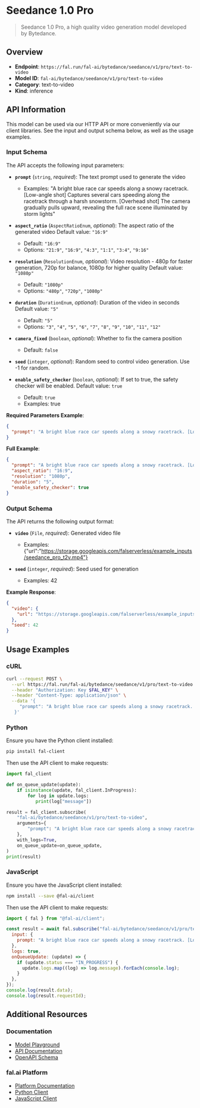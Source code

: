 # Seedance 1.0 Pro

> Seedance 1.0 Pro, a high quality video generation model developed by Bytedance.


## Overview

- **Endpoint**: `https://fal.run/fal-ai/bytedance/seedance/v1/pro/text-to-video`
- **Model ID**: `fal-ai/bytedance/seedance/v1/pro/text-to-video`
- **Category**: text-to-video
- **Kind**: inference


## API Information

This model can be used via our HTTP API or more conveniently via our client libraries.
See the input and output schema below, as well as the usage examples.


### Input Schema

The API accepts the following input parameters:


- **`prompt`** (`string`, _required_):
  The text prompt used to generate the video
  - Examples: "A bright blue race car speeds along a snowy racetrack. [Low-angle shot] Captures several cars speeding along the racetrack through a harsh snowstorm. [Overhead shot] The camera gradually pulls upward, revealing the full race scene illuminated by storm lights"

- **`aspect_ratio`** (`AspectRatioEnum`, _optional_):
  The aspect ratio of the generated video Default value: `"16:9"`
  - Default: `"16:9"`
  - Options: `"21:9"`, `"16:9"`, `"4:3"`, `"1:1"`, `"3:4"`, `"9:16"`

- **`resolution`** (`ResolutionEnum`, _optional_):
  Video resolution - 480p for faster generation, 720p for balance, 1080p for higher quality Default value: `"1080p"`
  - Default: `"1080p"`
  - Options: `"480p"`, `"720p"`, `"1080p"`

- **`duration`** (`DurationEnum`, _optional_):
  Duration of the video in seconds Default value: `"5"`
  - Default: `"5"`
  - Options: `"3"`, `"4"`, `"5"`, `"6"`, `"7"`, `"8"`, `"9"`, `"10"`, `"11"`, `"12"`

- **`camera_fixed`** (`boolean`, _optional_):
  Whether to fix the camera position
  - Default: `false`

- **`seed`** (`integer`, _optional_):
  Random seed to control video generation. Use -1 for random.

- **`enable_safety_checker`** (`boolean`, _optional_):
  If set to true, the safety checker will be enabled. Default value: `true`
  - Default: `true`
  - Examples: true



**Required Parameters Example**:

```json
{
  "prompt": "A bright blue race car speeds along a snowy racetrack. [Low-angle shot] Captures several cars speeding along the racetrack through a harsh snowstorm. [Overhead shot] The camera gradually pulls upward, revealing the full race scene illuminated by storm lights"
}
```

**Full Example**:

```json
{
  "prompt": "A bright blue race car speeds along a snowy racetrack. [Low-angle shot] Captures several cars speeding along the racetrack through a harsh snowstorm. [Overhead shot] The camera gradually pulls upward, revealing the full race scene illuminated by storm lights",
  "aspect_ratio": "16:9",
  "resolution": "1080p",
  "duration": "5",
  "enable_safety_checker": true
}
```


### Output Schema

The API returns the following output format:

- **`video`** (`File`, _required_):
  Generated video file
  - Examples: {"url":"https://storage.googleapis.com/falserverless/example_inputs/seedance_pro_t2v.mp4"}

- **`seed`** (`integer`, _required_):
  Seed used for generation
  - Examples: 42



**Example Response**:

```json
{
  "video": {
    "url": "https://storage.googleapis.com/falserverless/example_inputs/seedance_pro_t2v.mp4"
  },
  "seed": 42
}
```


## Usage Examples

### cURL

```bash
curl --request POST \
  --url https://fal.run/fal-ai/bytedance/seedance/v1/pro/text-to-video \
  --header "Authorization: Key $FAL_KEY" \
  --header "Content-Type: application/json" \
  --data '{
     "prompt": "A bright blue race car speeds along a snowy racetrack. [Low-angle shot] Captures several cars speeding along the racetrack through a harsh snowstorm. [Overhead shot] The camera gradually pulls upward, revealing the full race scene illuminated by storm lights"
   }'
```

### Python

Ensure you have the Python client installed:

```bash
pip install fal-client
```

Then use the API client to make requests:

```python
import fal_client

def on_queue_update(update):
    if isinstance(update, fal_client.InProgress):
        for log in update.logs:
           print(log["message"])

result = fal_client.subscribe(
    "fal-ai/bytedance/seedance/v1/pro/text-to-video",
    arguments={
        "prompt": "A bright blue race car speeds along a snowy racetrack. [Low-angle shot] Captures several cars speeding along the racetrack through a harsh snowstorm. [Overhead shot] The camera gradually pulls upward, revealing the full race scene illuminated by storm lights"
    },
    with_logs=True,
    on_queue_update=on_queue_update,
)
print(result)
```

### JavaScript

Ensure you have the JavaScript client installed:

```bash
npm install --save @fal-ai/client
```

Then use the API client to make requests:

```javascript
import { fal } from "@fal-ai/client";

const result = await fal.subscribe("fal-ai/bytedance/seedance/v1/pro/text-to-video", {
  input: {
    prompt: "A bright blue race car speeds along a snowy racetrack. [Low-angle shot] Captures several cars speeding along the racetrack through a harsh snowstorm. [Overhead shot] The camera gradually pulls upward, revealing the full race scene illuminated by storm lights"
  },
  logs: true,
  onQueueUpdate: (update) => {
    if (update.status === "IN_PROGRESS") {
      update.logs.map((log) => log.message).forEach(console.log);
    }
  },
});
console.log(result.data);
console.log(result.requestId);
```


## Additional Resources

### Documentation

- [Model Playground](https://fal.ai/models/fal-ai/bytedance/seedance/v1/pro/text-to-video)
- [API Documentation](https://fal.ai/models/fal-ai/bytedance/seedance/v1/pro/text-to-video/api)
- [OpenAPI Schema](https://fal.ai/api/openapi/queue/openapi.json?endpoint_id=fal-ai/bytedance/seedance/v1/pro/text-to-video)

### fal.ai Platform

- [Platform Documentation](https://docs.fal.ai)
- [Python Client](https://docs.fal.ai/clients/python)
- [JavaScript Client](https://docs.fal.ai/clients/javascript)